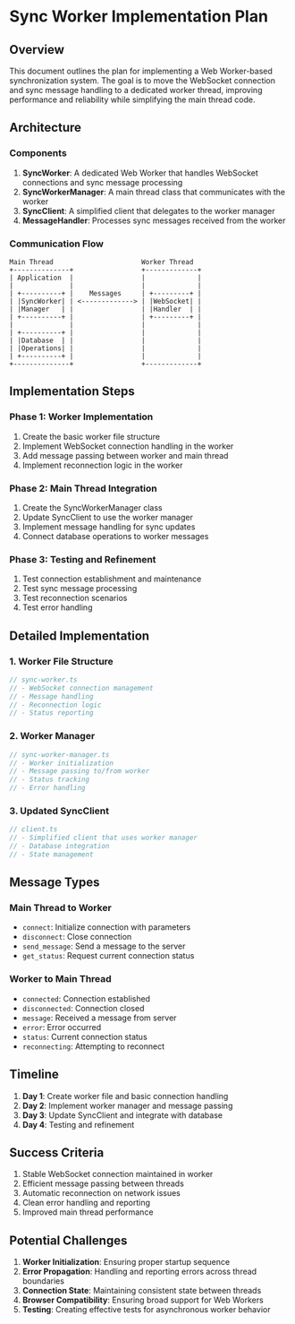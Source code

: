 # Sync Worker Implementation Plan

## Overview

This document outlines the plan for implementing a Web Worker-based synchronization system. The goal is to move the WebSocket connection and sync message handling to a dedicated worker thread, improving performance and reliability while simplifying the main thread code.

## Architecture

### Components

1. **SyncWorker**: A dedicated Web Worker that handles WebSocket connections and sync message processing
2. **SyncWorkerManager**: A main thread class that communicates with the worker
3. **SyncClient**: A simplified client that delegates to the worker manager
4. **MessageHandler**: Processes sync messages received from the worker

### Communication Flow

```
Main Thread                      Worker Thread
+--------------+                 +-------------+
| Application  |                 |             |
|              |                 |             |
| +----------+ |    Messages     | +---------+ |
| |SyncWorker| | <-------------> | |WebSocket| |
| |Manager   | |                 | |Handler  | |
| +----------+ |                 | +---------+ |
|              |                 |             |
| +----------+ |                 |             |
| |Database  | |                 |             |
| |Operations| |                 |             |
| +----------+ |                 |             |
+--------------+                 +-------------+
```

## Implementation Steps

### Phase 1: Worker Implementation

1. Create the basic worker file structure
2. Implement WebSocket connection handling in the worker
3. Add message passing between worker and main thread
4. Implement reconnection logic in the worker

### Phase 2: Main Thread Integration

1. Create the SyncWorkerManager class
2. Update SyncClient to use the worker manager
3. Implement message handling for sync updates
4. Connect database operations to worker messages

### Phase 3: Testing and Refinement

1. Test connection establishment and maintenance
2. Test sync message processing
3. Test reconnection scenarios
4. Test error handling

## Detailed Implementation

### 1. Worker File Structure

```typescript
// sync-worker.ts
// - WebSocket connection management
// - Message handling
// - Reconnection logic
// - Status reporting
```

### 2. Worker Manager

```typescript
// sync-worker-manager.ts
// - Worker initialization
// - Message passing to/from worker
// - Status tracking
// - Error handling
```

### 3. Updated SyncClient

```typescript
// client.ts
// - Simplified client that uses worker manager
// - Database integration
// - State management
```

## Message Types

### Main Thread to Worker
- `connect`: Initialize connection with parameters
- `disconnect`: Close connection
- `send_message`: Send a message to the server
- `get_status`: Request current connection status

### Worker to Main Thread
- `connected`: Connection established
- `disconnected`: Connection closed
- `message`: Received a message from server
- `error`: Error occurred
- `status`: Current connection status
- `reconnecting`: Attempting to reconnect

## Timeline

1. **Day 1**: Create worker file and basic connection handling
2. **Day 2**: Implement worker manager and message passing
3. **Day 3**: Update SyncClient and integrate with database
4. **Day 4**: Testing and refinement

## Success Criteria

1. Stable WebSocket connection maintained in worker
2. Efficient message passing between threads
3. Automatic reconnection on network issues
4. Clean error handling and reporting
5. Improved main thread performance

## Potential Challenges

1. **Worker Initialization**: Ensuring proper startup sequence
2. **Error Propagation**: Handling and reporting errors across thread boundaries
3. **Connection State**: Maintaining consistent state between threads
4. **Browser Compatibility**: Ensuring broad support for Web Workers
5. **Testing**: Creating effective tests for asynchronous worker behavior 